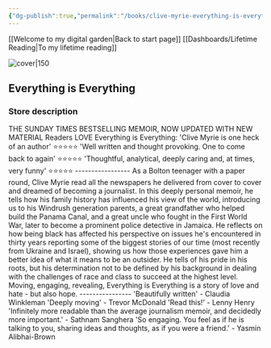 ```yaml
---
{"dg-publish":true,"permalink":"/books/clive-myrie-everything-is-everything/","title":"\"Everything is Everything\""}
---
```


[[Welcome to my digital garden\|Back to start page]]
[[Dashboards/Lifetime Reading\|To my lifetime reading]]



![cover|150](http://books.google.com/books/content?id=PyCsEAAAQBAJ&printsec=frontcover&img=1&zoom=1&edge=curl&source=gbs_api)

## Everything is Everything

### Store description

THE SUNDAY TIMES BESTSELLING MEMOIR, NOW UPDATED WITH NEW MATERIAL Readers LOVE Everything is Everything: 'Clive Myrie is one heck of an author' ⭐⭐⭐⭐⭐ 'Well written and thought provoking. One to come back to again' ⭐⭐⭐⭐⭐ 'Thoughtful, analytical, deeply caring and, at times, very funny' ⭐⭐⭐⭐⭐ ----------------- As a Bolton teenager with a paper round, Clive Myrie read all the newspapers he delivered from cover to cover and dreamed of becoming a journalist. In this deeply personal memoir, he tells how his family history has influenced his view of the world, introducing us to his Windrush generation parents, a great grandfather who helped build the Panama Canal, and a great uncle who fought in the First World War, later to become a prominent police detective in Jamaica. He reflects on how being black has affected his perspective on issues he's encountered in thirty years reporting some of the biggest stories of our time (most recently from Ukraine and Israel), showing us how those experiences gave him a better idea of what it means to be an outsider. He tells of his pride in his roots, but his determination not to be defined by his background in dealing with the challenges of race and class to succeed at the highest level. Moving, engaging, revealing, Everything is Everything is a story of love and hate - but also hope. ---------------- 'Beautifully written' - Claudia Winkleman 'Deeply moving' - Trevor McDonald 'Read this!' - Lenny Henry 'Infinitely more readable than the average journalism memoir, and decidedly more important.' - Sathnam Sanghera 'So engaging. You feel as if he is talking to you, sharing ideas and thoughts, as if you were a friend.' - Yasmin Alibhai-Brown


```